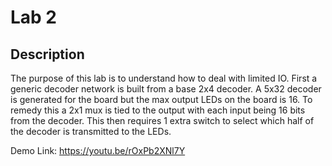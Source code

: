 # Lab 2

## Description
The purpose of this lab is to understand how to deal with limited IO. First a generic decoder network is built from a base 2x4 decoder. A 5x32 decoder is generated for the board but the max output LEDs on the board is 16. To remedy this a 2x1 mux is tied to the output with each input being 16 bits from the decoder. This then requires 1 extra switch to select which half of the decoder is transmitted to the LEDs.

Demo Link:
https://youtu.be/rOxPb2XNl7Y
